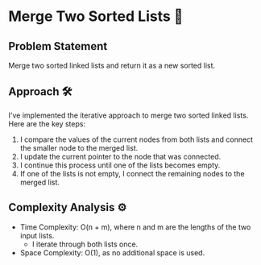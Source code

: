 # Merge Two Sorted Lists 🔄

## Problem Statement

Merge two sorted linked lists and return it as a new sorted list.

## Approach 🛠️

I've implemented the iterative approach to merge two sorted linked lists. Here are the key steps:

1. I compare the values of the current nodes from both lists and connect the smaller node to the merged list.
2. I update the current pointer to the node that was connected.
3. I continue this process until one of the lists becomes empty.
4. If one of the lists is not empty, I connect the remaining nodes to the merged list.

## Complexity Analysis ⚙️

- Time Complexity: O(n + m), where n and m are the lengths of the two input lists.
  - I iterate through both lists once.
- Space Complexity: O(1), as no additional space is used.
